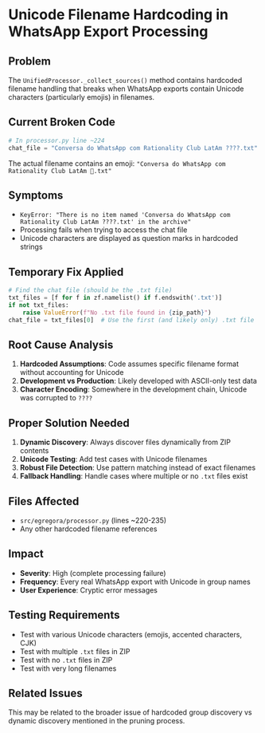 # Unicode Filename Hardcoding in WhatsApp Export Processing

## Problem

The `UnifiedProcessor._collect_sources()` method contains hardcoded filename handling that breaks when WhatsApp exports contain Unicode characters (particularly emojis) in filenames.

## Current Broken Code

```python
# In processor.py line ~224
chat_file = "Conversa do WhatsApp com Rationality Club LatAm ????.txt"
```

The actual filename contains an emoji: `"Conversa do WhatsApp com Rationality Club LatAm 🐀.txt"`

## Symptoms

- `KeyError: "There is no item named 'Conversa do WhatsApp com Rationality Club LatAm ????.txt' in the archive"`
- Processing fails when trying to access the chat file
- Unicode characters are displayed as question marks in hardcoded strings

## Temporary Fix Applied

```python
# Find the chat file (should be the .txt file)
txt_files = [f for f in zf.namelist() if f.endswith('.txt')]
if not txt_files:
    raise ValueError(f"No .txt file found in {zip_path}")
chat_file = txt_files[0]  # Use the first (and likely only) .txt file
```

## Root Cause Analysis

1. **Hardcoded Assumptions**: Code assumes specific filename format without accounting for Unicode
2. **Development vs Production**: Likely developed with ASCII-only test data
3. **Character Encoding**: Somewhere in the development chain, Unicode was corrupted to `????`

## Proper Solution Needed

1. **Dynamic Discovery**: Always discover files dynamically from ZIP contents
2. **Unicode Testing**: Add test cases with Unicode filenames
3. **Robust File Detection**: Use pattern matching instead of exact filenames
4. **Fallback Handling**: Handle cases where multiple or no `.txt` files exist

## Files Affected

- `src/egregora/processor.py` (lines ~220-235)
- Any other hardcoded filename references

## Impact

- **Severity**: High (complete processing failure)
- **Frequency**: Every real WhatsApp export with Unicode in group names
- **User Experience**: Cryptic error messages

## Testing Requirements

- Test with various Unicode characters (emojis, accented characters, CJK)
- Test with multiple `.txt` files in ZIP
- Test with no `.txt` files in ZIP
- Test with very long filenames

## Related Issues

This may be related to the broader issue of hardcoded group discovery vs dynamic discovery mentioned in the pruning process.